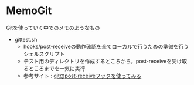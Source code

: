 # MemoGit
Gitを使っていく中でのメモのようなもの

* gittest.sh
	- hooks/post-receiveの動作確認を全てローカルで行うための準備を行うシェルスクリプト
	- テスト用のディレクトリを作成するところから，post-receiveを受け取るところまでを一気に実行
	- 参考サイト : [gitのpost-receiveフックを使ってみる](http://d.hatena.ne.jp/pogin/20130202/1359784619)